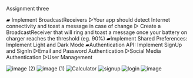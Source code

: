 Assignment three 

▰ Implement BroadcastReceivers
    ▻Your app should detect Internet connectivity and toast a message in case of change
    ▻ Create a BroadcastReceiver that will ring and toast a message once your battery on charger reaches the threshold (eg. 90%)
▰Implement Shared Preferences: Implement Light and Dark Mode
▰Authentication API: Implement SignUp and SignIn
   ▻Email and Password Authentication
   ▻Social Media Authentication
   ▻User Management


![image (2)](https://github.com/ishimwethierryhenry/mob_prog_assign_three/assets/149163309/12bb9b07-608a-4a2f-8a7b-aa31d46242cd)
![image (1)](https://github.com/ishimwethierryhenry/mob_prog_assign_three/assets/149163309/1f43f174-35a1-48bf-940b-e6ddab64f3d2)
![Calculator](https://github.com/ishimwethierryhenry/mob_prog_assign_three/assets/149163309/f5f9b648-13f4-4e4d-9fa4-68c5aaa9b49c)
![signup](https://github.com/ishimwethierryhenry/mob_prog_assign_three/assets/149163309/ba5d9a6c-803c-4c99-9993-1587af2ebf06)
![login](https://github.com/ishimwethierryhenry/mob_prog_assign_three/assets/149163309/7f2caf8b-262a-4050-8642-4c8948a737b9)
![image](https://github.com/ishimwethierryhenry/mob_prog_assign_three/assets/149163309/e3429e78-ec7e-4afe-98b7-155c2c4386d6)
